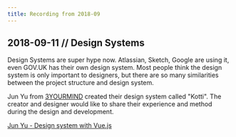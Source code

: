 ```yaml
---
title: Recording from 2018-09
---
```


## 2018-09-11 // Design Systems

Design Systems are super hype now. Atlassian, Sketch, Google are using it, even GOV.UK has their own design system. Most people think the design system is only important to designers, but there are so many similarities between the project structure and design system.

Jun Yu from [3YOURMIND](https://www.3yourmind.com/) created their design system called "Kotti". The creator and designer would like to share their experience and method during the design and development.

<ClientOnly><youtube video-id="dFyqnXLspZ4" /></ClientOnly>

[Jun Yu - Design system with Vue.js](https://www.youtube.com/watch?v=dFyqnXLspZ4)


